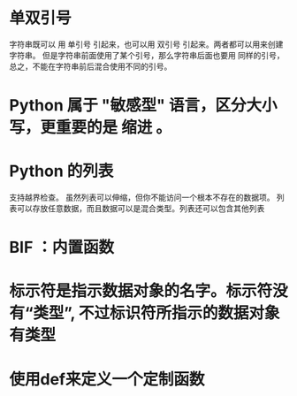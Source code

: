 # 单双引号
字符串既可以 用 单引号 引起来，也可以用 双引号 引起来。两者都可以用来创建字符串。
但是字符串前面使用了某个引号，那么字符串后面也要用 同样的引号，
总之，不能在字符串前后混合使用不同的引号。

# Python 属于 "敏感型" 语言，区分大小写，更重要的是 缩进 。

# Python 的列表
  支持越界检查。
  虽然列表可以伸缩，但你不能访问一个根本不存在的数据项。
  列表可以存放任意数据，而且数据可以是混合类型。列表还可以包含其他列表

# BIF ：内置函数
# 标示符是指示数据对象的名字。标示符没有“类型”, 不过标识符所指示的数据对象有类型
# 使用def来定义一个定制函数